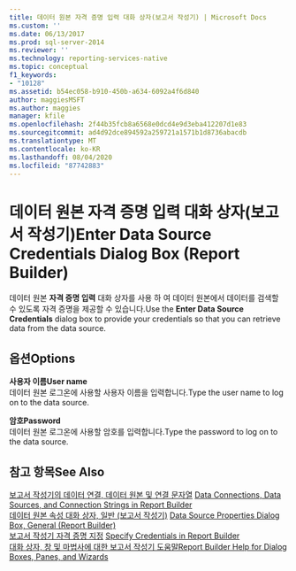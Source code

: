 ```yaml
---
title: 데이터 원본 자격 증명 입력 대화 상자(보고서 작성기) | Microsoft Docs
ms.custom: ''
ms.date: 06/13/2017
ms.prod: sql-server-2014
ms.reviewer: ''
ms.technology: reporting-services-native
ms.topic: conceptual
f1_keywords:
- "10128"
ms.assetid: b54ec058-b910-450b-a634-6092a4f6d840
author: maggiesMSFT
ms.author: maggies
manager: kfile
ms.openlocfilehash: 2f44b35fcb8a6568e0dcd4e9d3eba412207d1e83
ms.sourcegitcommit: ad4d92dce894592a259721a1571b1d8736abacdb
ms.translationtype: MT
ms.contentlocale: ko-KR
ms.lasthandoff: 08/04/2020
ms.locfileid: "87742883"
---
```

# <a name="enter-data-source-credentials-dialog-box-report-builder"></a><span data-ttu-id="cf8e9-102">데이터 원본 자격 증명 입력 대화 상자(보고서 작성기)</span><span class="sxs-lookup"><span data-stu-id="cf8e9-102">Enter Data Source Credentials Dialog Box (Report Builder)</span></span>
  <span data-ttu-id="cf8e9-103">데이터 원본 **자격 증명 입력** 대화 상자를 사용 하 여 데이터 원본에서 데이터를 검색할 수 있도록 자격 증명을 제공할 수 있습니다.</span><span class="sxs-lookup"><span data-stu-id="cf8e9-103">Use the **Enter Data Source Credentials** dialog box to provide your credentials so that you can retrieve data from the data source.</span></span>  
  
## <a name="options"></a><span data-ttu-id="cf8e9-104">옵션</span><span class="sxs-lookup"><span data-stu-id="cf8e9-104">Options</span></span>  
 <span data-ttu-id="cf8e9-105">**사용자 이름**</span><span class="sxs-lookup"><span data-stu-id="cf8e9-105">**User name**</span></span>  
 <span data-ttu-id="cf8e9-106">데이터 원본 로그온에 사용할 사용자 이름을 입력합니다.</span><span class="sxs-lookup"><span data-stu-id="cf8e9-106">Type the user name to log on to the data source.</span></span>  
  
 <span data-ttu-id="cf8e9-107">**암호**</span><span class="sxs-lookup"><span data-stu-id="cf8e9-107">**Password**</span></span>  
 <span data-ttu-id="cf8e9-108">데이터 원본 로그온에 사용할 암호를 입력합니다.</span><span class="sxs-lookup"><span data-stu-id="cf8e9-108">Type the password to log on to the data source.</span></span>  
  
## <a name="see-also"></a><span data-ttu-id="cf8e9-109">참고 항목</span><span class="sxs-lookup"><span data-stu-id="cf8e9-109">See Also</span></span>  
 <span data-ttu-id="cf8e9-110">[보고서 작성기의 데이터 연결, 데이터 원본 및 연결 문자열](../data-connections-data-sources-and-connection-strings-in-report-builder.md) </span><span class="sxs-lookup"><span data-stu-id="cf8e9-110">[Data Connections, Data Sources, and Connection Strings in Report Builder](../data-connections-data-sources-and-connection-strings-in-report-builder.md) </span></span>  
 <span data-ttu-id="cf8e9-111">[데이터 원본 속성 대화 상자, 일반 &#40;보고서 작성기&#41;](../data-source-properties-dialog-box-general-report-builder.md) </span><span class="sxs-lookup"><span data-stu-id="cf8e9-111">[Data Source Properties Dialog Box, General &#40;Report Builder&#41;](../data-source-properties-dialog-box-general-report-builder.md) </span></span>  
 <span data-ttu-id="cf8e9-112">[보고서 작성기 자격 증명 지정](../specify-credentials-in-report-builder.md) </span><span class="sxs-lookup"><span data-stu-id="cf8e9-112">[Specify Credentials in Report Builder](../specify-credentials-in-report-builder.md) </span></span>  
 [<span data-ttu-id="cf8e9-113">대화 상자, 창 및 마법사에 대한 보고서 작성기 도움말</span><span class="sxs-lookup"><span data-stu-id="cf8e9-113">Report Builder Help for Dialog Boxes, Panes, and Wizards</span></span>](../report-builder-help-for-dialog-boxes-panes-and-wizards.md)  
  
  
